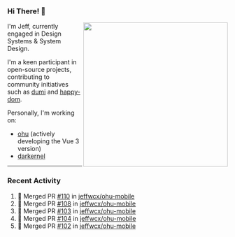 ### Hi There! 👋

[<img src="https://github-contribution-stats.vercel.app/api/?username=jeffwcx" align="right" width="330" />](https://github.com/jeffwcx)

I'm Jeff, currently engaged in Design Systems & System Design.

I'm a keen participant in open-source projects, contributing to community initiatives such as [dumi](https://github.com/umijs/dumi) and [happy-dom](https://github.com/capricorn86/happy-dom).

Personally, I'm working on: 
+ [ohu](https://github.com/jeffwcx/ohu-mobile) (actively developing the Vue 3 version)
+ [darkernel](https://github.com/darkernel)


----

### Recent Activity

<!--START_SECTION:activity-->
1. 🎉 Merged PR [#110](https://github.com/jeffwcx/ohu-mobile/pull/110) in [jeffwcx/ohu-mobile](https://github.com/jeffwcx/ohu-mobile)
2. 🎉 Merged PR [#108](https://github.com/jeffwcx/ohu-mobile/pull/108) in [jeffwcx/ohu-mobile](https://github.com/jeffwcx/ohu-mobile)
3. 🎉 Merged PR [#103](https://github.com/jeffwcx/ohu-mobile/pull/103) in [jeffwcx/ohu-mobile](https://github.com/jeffwcx/ohu-mobile)
4. 🎉 Merged PR [#104](https://github.com/jeffwcx/ohu-mobile/pull/104) in [jeffwcx/ohu-mobile](https://github.com/jeffwcx/ohu-mobile)
5. 🎉 Merged PR [#102](https://github.com/jeffwcx/ohu-mobile/pull/102) in [jeffwcx/ohu-mobile](https://github.com/jeffwcx/ohu-mobile)
<!--END_SECTION:activity-->
